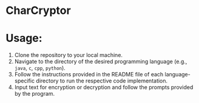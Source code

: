 # CharCryptor
# Usage:

1. Clone the repository to your local machine.
2. Navigate to the directory of the desired programming language (e.g., `java`, `c`, `cpp`, `python`).
3. Follow the instructions provided in the README file of each language-specific directory to run the respective code implementation.
4. Input text for encryption or decryption and follow the prompts provided by the program.

